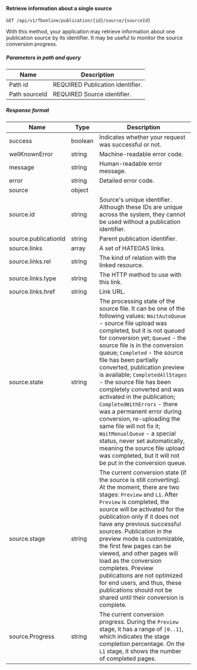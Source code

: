 #### Retrieve information about a single source
`GET /api/v1/fbonline/publication/{id}/source/{sourceId}`

With this method, your application may retrieve information about one publication source by its identifier.
It may be useful to monitor the source conversion progress.
##### Parameters in path and query
|Name|Description|
|-|-|
|<Badge>Path</Badge> id|<Badge>REQUIRED</Badge> Publication identifier.|
|<Badge>Path</Badge> sourceId|<Badge>REQUIRED</Badge> Source identifier.|
##### Response format
|Name|Type|Description|
|-|-|-|
|success|boolean|Indicates whether your request was successful or not.|
|wellKnownError|string|Machine-readable error code.|
|message|string|Human-readable error message.|
|error|string|Detailed error code.|
|source|object||
|source.id|string|Source's unique identifier. Although these IDs are unique across the system, they cannot be used without a publication identifier.|
|source.publicationId|string|Parent publication identifier.|
|source.links|array|A set of HATEOAS links.|
|source.links.rel|string|The kind of relation with the linked resource.|
|source.links.type|string|The HTTP method to use with this link.|
|source.links.href|string|Link URL.|
|source.state|string|The processing state of the source file. It can be one of the following values: `WaitAutoQueue` - source file upload was completed, but it is not queued for conversion yet; `Queued` - the source file is in the conversion queue; `Completed` - the source file has been partially converted, publication preview is available; `CompletedAllStages` - the source file has been completely converted and was activated in the publication; `CompletedWithErrors` - there was a permanent error during conversion, re-uploading the same file will not fix it; `WaitManualQueue` - a special status, never set automatically, meaning the source file upload was completed, but it will not be put in the conversion queue.|
|source.stage|string|The current conversion state (if the source is still converting). At the moment, there are two stages: `Preview`  and `L1`. After `Preview` is completed, the source will be activated for the publication only if it does  not have any previous successful sources. Publication in the preview mode is customizable, the first few pages  can be viewed, and other pages will load as the conversion completes. Preview publications are not optimized  for end users, and thus, these publications should not be shared until their conversion is complete.|
|source.Progress|string|The current conversion progress. During the `Preview` stage, it has a range of `[0..1]`, which indicates the stage completion percentage. On the `L1` stage, it shows the number of completed pages.|
